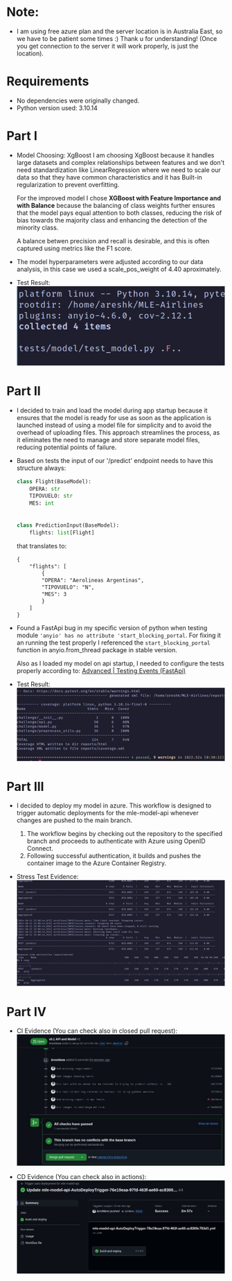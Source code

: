 <!-- Documentation and Explanations -->
# Note:
- I am using free azure plan and the server location is in Australia East, so we have to be patient some times :) Thank u for understanding! (Once you get connection to the server it will work properly, is just the location). 

# Requirements
 - No dependencies were originally changed. 
 - Python version used: 3.10.14

# Part I
- Model Choosing: XgBoost
    I am choosing XgBoost because it handles large datasets and complex relationships between features and we don't need standardization
    like LinearRegression where we need to scale our data so that they have common characteristics and it has Built-in regularization to prevent overfitting.

    For the improved model I chose **XGBoost with Feature Importance and with Balance** because the balancing of class weights further ensures that the model pays equal attention to both classes, reducing the risk of bias towards the majority class and enhancing the detection of the minority class.

    A balance betwen precision and recall is desirable, and this is often captured using metrics like the F1 score.

- The model hyperparameters were adjusted according to our data analysis, in this case we used a scale_pos_weight of 4.40 aproximately.

- Test Result:
![Test Result for MODEL](/images/test1.jpeg)


# Part II
- I decided to train and load the model during app startup because it ensures that the model is ready for use as soon as the application is launched instead of using a model file for simplicity and to avoid the overhead of uploading files. This approach streamlines the process, as it eliminates the need to manage and store separate model files, reducing potential points of failure.

- Based on tests the input of our '/predict' endpoint needs to have this structure always:
    ```python
    class Flight(BaseModel):
        OPERA: str
        TIPOVUELO: str
        MES: int


    class PredictionInput(BaseModel):
        flights: list[Flight]
    ```

    that translates to:
    ```
    {
        "flights": [
            {
            "OPERA": "Aerolineas Argentinas",
            "TIPOVUELO": "N",
            "MES": 3
            }
        ]
    }
    ```
- Found a FastApi bug in my specific version of python when testing module `'anyio' has no attribute 'start_blocking_portal`.
    For fixing it an running the test properly I referenced the `start_blocking_portal` function in anyio.from_thread package in stable version.

    Also as I loaded my model on api startup, I needed to configure the tests properly according to: 
        [Advanced | Testing Events (FastApi)](https://fastapi.tiangolo.com/advanced/testing-events/)

- Test Result:
![Test Result for MODEL](/images/test2.jpeg)

# Part III
- I decided to deploy my model in azure. This workflow is designed to trigger automatic deployments for the mle-model-api whenever changes are pushed to the main branch.
    1. The workflow begins by checking out the repository to the specified branch and proceeds to authenticate with Azure using OpenID Connect.
    2. Following successful authentication, it builds and pushes the container image to the Azure Container Registry.

- Stress Test Evidence:
![Stress Test Evidence](/images/evidence2.jpeg)

# Part IV
- CI Evidence (You can check also in closed pull request): 
![CI Evidence](/images/evidence1.jpeg)

- CD Evidence (You can check also in actions):
![CD Evidence](/images/evidence3.jpeg)
